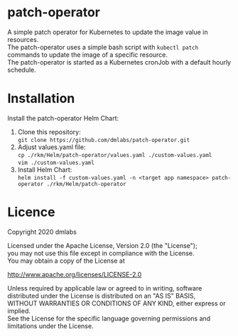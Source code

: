 # patch-operator
A simple patch operator for Kubernetes to update the image value in resources.  
The patch-operator uses a simple bash script with `kubectl patch` commands to update the image of a specific resource.  
The patch-operator is started as a Kubernetes cronJob with a default hourly schedule.

# Installation
Install the patch-operator Helm Chart:  
1. Clone this repository:  
`git clone https://github.com/dmlabs/patch-operator.git`
2. Adjust values.yaml file:  
`cp ./rkm/Helm/patch-operator/values.yaml ./custom-values.yaml`  
`vim ./custom-values.yaml`
3. Install Helm Chart:  
`helm install -f custom-values.yaml -n <target app namespace> patch-operator ./rkm/Helm/patch-operator`

# Licence
Copyright 2020 dmlabs  

Licensed under the Apache License, Version 2.0 (the "License");  
you may not use this file except in compliance with the License.  
You may obtain a copy of the License at  

http://www.apache.org/licenses/LICENSE-2.0

Unless required by applicable law or agreed to in writing, software  
distributed under the License is distributed on an "AS IS" BASIS,  
WITHOUT WARRANTIES OR CONDITIONS OF ANY KIND, either express or implied.  
See the License for the specific language governing permissions and  
limitations under the License.  
